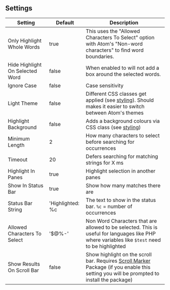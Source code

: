 

## Settings

| Setting                         | Default          | Description                                                                                                                                                                         |
| ------------------------------- | ---------------- | ----------------------------------------------------------------------------------------------------------------------------------------------------------------------------------- |
| Only Highlight Whole Words      | true             | This uses the "Allowed Characters To Select" option with Atom's "Non-word characters" to find word boundaries.                                                                      |
| Hide Highlight On Selected Word | false            | When enabled to will not add a box around the selected words.                                                                                                                       |
| Ignore Case                     | false            | Case sensitivity                                                                                                                                                                    |
| Light Theme                     | false            | Different CSS classes get applied (see [styling](#styling)). Should makes it easier to switch between Atom's themes                                                                 |
| Highlight Background            | false            | Adds a background colours via CSS class (see [styling](#styling))                                                                                                                   |
| Minimum Length                  | 2                | How many characters to select before searching for occurrences                                                                                                                      |
| Timeout                         | 20               | Defers searching for matching strings for X ms                                                                                                                                      |
| Highlight In Panes              | true             | Highlight selection in another panes                                                                                                                                                |
| Show In Status Bar              | true             | Show how many matches there are                                                                                                                                                     |
| Status Bar String               | 'Highlighted: %c | The text to show in the status bar. `%c` = number of occurrences                                                                                                                    |
| Allowed Characters To Select    | '\$@%-'          | Non Word Characters that are allowed to be selected. This is useful for languages like PHP where variables like `$test` need to be highlighted                                      |
| Show Results On Scroll Bar      | false            | Show highlight on the scroll bar. Requires [Scroll Marker](https://atom.io/packages/scroll-marker) Package (if you enable this setting you will be prompted to install the package) |
